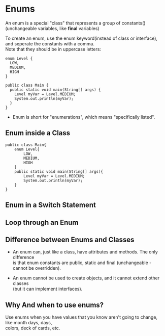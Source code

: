 # Enums
An enum is a special "class" that represents a group of constants()
(unchangeable variables, like **final** variables)

To create an enum, use the enum keyword(instead of class or interface),  
and seperate the constants with a comma.  
Note that they should be in uppercase letters:

```
enum Level {
  LOW,
  MEDIUM,
  HIGH
}

public class Main { 
  public static void main(String[] args) { 
    Level myVar = Level.MEDIUM; 
    System.out.println(myVar); 
  } 
}
```
* Enum is short for "enumerations", which means "specifically listed".

## Enum inside a Class
```
public class Main{
    enum Level{
        LOW,
        MEDIUM,
        HIGH
    }
    public static void main(String[] args){
        Level myVar = Level.MEDIUM;
        System.out.println(myVar);
    }
}
```

## Enum in a Switch Statement
## Loop through an Enum

## Difference between Enums and Classes
* An enum can, just like a class, have attributes and methods. The only difference  
is that enum constants are public, static and final (unchangeable - cannot be overridden).

* An enum cannot be used to create objects, and it cannot extend other classes  
(but it can implement interfaces).

## Why And when to use enums?
Use enums when you have values that you know aren't going to change, like month days, days,   
colors, deck of cards, etc.
